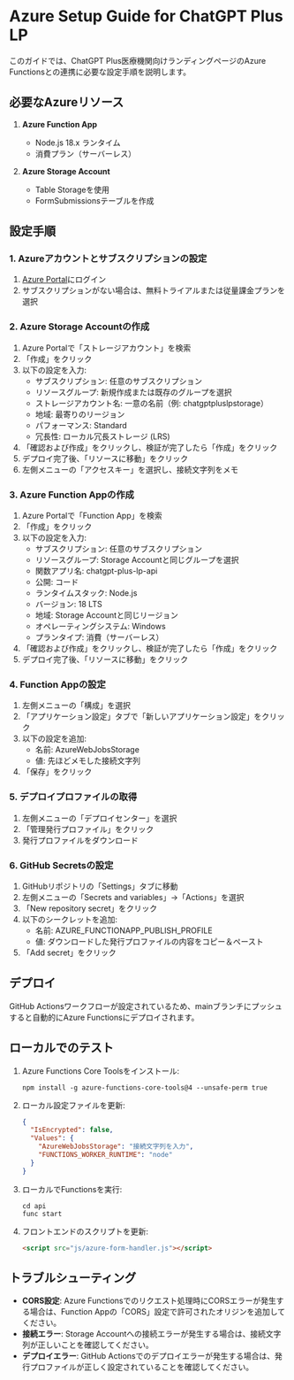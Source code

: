 # Azure Setup Guide for ChatGPT Plus LP

このガイドでは、ChatGPT Plus医療機関向けランディングページのAzure Functionsとの連携に必要な設定手順を説明します。

## 必要なAzureリソース

1. **Azure Function App**
   - Node.js 18.x ランタイム
   - 消費プラン（サーバーレス）

2. **Azure Storage Account**
   - Table Storageを使用
   - FormSubmissionsテーブルを作成

## 設定手順

### 1. Azureアカウントとサブスクリプションの設定

1. [Azure Portal](https://portal.azure.com/)にログイン
2. サブスクリプションがない場合は、無料トライアルまたは従量課金プランを選択

### 2. Azure Storage Accountの作成

1. Azure Portalで「ストレージアカウント」を検索
2. 「作成」をクリック
3. 以下の設定を入力:
   - サブスクリプション: 任意のサブスクリプション
   - リソースグループ: 新規作成または既存のグループを選択
   - ストレージアカウント名: 一意の名前（例: chatgptpluslpstorage）
   - 地域: 最寄りのリージョン
   - パフォーマンス: Standard
   - 冗長性: ローカル冗長ストレージ (LRS)
4. 「確認および作成」をクリックし、検証が完了したら「作成」をクリック
5. デプロイ完了後、「リソースに移動」をクリック
6. 左側メニューの「アクセスキー」を選択し、接続文字列をメモ

### 3. Azure Function Appの作成

1. Azure Portalで「Function App」を検索
2. 「作成」をクリック
3. 以下の設定を入力:
   - サブスクリプション: 任意のサブスクリプション
   - リソースグループ: Storage Accountと同じグループを選択
   - 関数アプリ名: chatgpt-plus-lp-api
   - 公開: コード
   - ランタイムスタック: Node.js
   - バージョン: 18 LTS
   - 地域: Storage Accountと同じリージョン
   - オペレーティングシステム: Windows
   - プランタイプ: 消費（サーバーレス）
4. 「確認および作成」をクリックし、検証が完了したら「作成」をクリック
5. デプロイ完了後、「リソースに移動」をクリック

### 4. Function Appの設定

1. 左側メニューの「構成」を選択
2. 「アプリケーション設定」タブで「新しいアプリケーション設定」をクリック
3. 以下の設定を追加:
   - 名前: AzureWebJobsStorage
   - 値: 先ほどメモした接続文字列
4. 「保存」をクリック

### 5. デプロイプロファイルの取得

1. 左側メニューの「デプロイセンター」を選択
2. 「管理発行プロファイル」をクリック
3. 発行プロファイルをダウンロード

### 6. GitHub Secretsの設定

1. GitHubリポジトリの「Settings」タブに移動
2. 左側メニューの「Secrets and variables」→「Actions」を選択
3. 「New repository secret」をクリック
4. 以下のシークレットを追加:
   - 名前: AZURE_FUNCTIONAPP_PUBLISH_PROFILE
   - 値: ダウンロードした発行プロファイルの内容をコピー＆ペースト
5. 「Add secret」をクリック

## デプロイ

GitHub Actionsワークフローが設定されているため、mainブランチにプッシュすると自動的にAzure Functionsにデプロイされます。

## ローカルでのテスト

1. Azure Functions Core Toolsをインストール:
   ```
   npm install -g azure-functions-core-tools@4 --unsafe-perm true
   ```

2. ローカル設定ファイルを更新:
   ```json
   {
     "IsEncrypted": false,
     "Values": {
       "AzureWebJobsStorage": "接続文字列を入力",
       "FUNCTIONS_WORKER_RUNTIME": "node"
     }
   }
   ```

3. ローカルでFunctionsを実行:
   ```
   cd api
   func start
   ```

4. フロントエンドのスクリプトを更新:
   ```html
   <script src="js/azure-form-handler.js"></script>
   ```

## トラブルシューティング

- **CORS設定**: Azure Functionsでのリクエスト処理時にCORSエラーが発生する場合は、Function Appの「CORS」設定で許可されたオリジンを追加してください。
- **接続エラー**: Storage Accountへの接続エラーが発生する場合は、接続文字列が正しいことを確認してください。
- **デプロイエラー**: GitHub Actionsでのデプロイエラーが発生する場合は、発行プロファイルが正しく設定されていることを確認してください。
